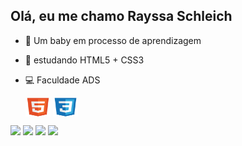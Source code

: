 ## Olá, eu me chamo Rayssa Schleich

- 👶 Um baby em processo de aprendizagem
- 🌱 estudando HTML5 + CSS3
- 💻 Faculdade ADS 


  
  <img align="center" alt="Rafa-HTML" height="30" width="40" src="https://raw.githubusercontent.com/devicons/devicon/master/icons/html5/html5-original.svg">
  <img align="center" alt="Rafa-CSS" height="30" width="40" src="https://raw.githubusercontent.com/devicons/devicon/master/icons/css3/css3-original.svg">
   
 
<div> 
  
  <a href="https[https://instagram.com/rayssa_figueiredoo?igshid=OGQ5ZDc2ODk2ZA==)" target="_blank"><img src="https://img.shields.io/badge/-Instagram-%23E4405F?style=for-the-badge&logo=instagram&logoColor=white" target="_blank"></a>
 	<a href="https://www.twitch.tv/schleichray" target="_blank"><img src="https://img.shields.io/badge/Twitch-9146FF?style=for-the-badge&logo=twitch&logoColor=white" target="_blank"></a>
 <a href="" target="_blank"><img src="https://img.shields.io/badge/Discord-7289DA?style=for-the-badge&logo=discord&logoColor=white" target="_blank"></a> 
  <a href = "mailto:rayssaschleich@gmail.com"><img src="https://img.shields.io/badge/-Gmail-%23333?style=for-the-badge&logo=gmail&logoColor=white" target="_blank"></a>
  
